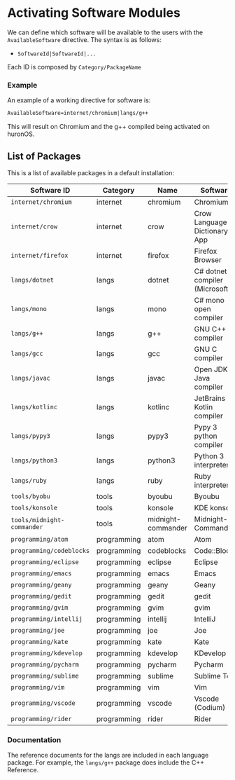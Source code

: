 # Activating Software Modules
We can define which software will be available to the users with the `AvailableSoftware` directive. 
The syntax is as follows:
- `SoftwareId|SoftwareId|...`

Each ID is composed by `Category/PackageName`

### Example
An example of a working directive for software is:
```txt
AvailableSoftware=internet/chromium|langs/g++
```
This will result on Chromium and the g++ compiled being activated on huronOS.

## List of Packages
This is a list of available packages in a default installation:

| Software ID                 | Category    | Name               | Software |
| --------------------------- | ----------- | ------------------ | -------- |
| `internet/chromium`         | internet    | chromium           | Chromium |
| `internet/crow`             | internet    | crow               | Crow Language Dictionary App |
| `internet/firefox`          | internet    | firefox            | Firefox Browser |
| `langs/dotnet`              | langs       | dotnet             | C# dotnet compiler (Microsoft) |
| `langs/mono`                | langs       | mono               | C# mono open compiler |
| `langs/g++`                 | langs       | g++                | GNU C++ compiler |
| `langs/gcc`                 | langs       | gcc                | GNU C compiler |
| `langs/javac`               | langs       | javac              | Open JDK Java compiler |
| `langs/kotlinc`             | langs       | kotlinc            | JetBrains Kotlin compiler |
| `langs/pypy3`               | langs       | pypy3              | Pypy 3 python compiler |
| `langs/python3`             | langs       | python3            | Python 3 interpreter |
| `langs/ruby`                | langs       | ruby               | Ruby interpreter |
| `tools/byobu`               | tools       | byoubu             | Byoubu |
| `tools/konsole`             | tools       | konsole            | KDE konsole |
| `tools/midnight-commander`  | tools       | midnight-commander | Midnight-Commander
| `programming/atom`          | programming | atom               | Atom |
| `programming/codeblocks`    | programming | codeblocks         | Code::Blocks |
| `programming/eclipse`       | programming | eclipse            | Eclipse |
| `programming/emacs`         | programming | emacs              | Emacs |
| `programming/geany`         | programming | geany              | Geany |
| `programming/gedit`         | programming | gedit              | gedit |
| `programming/gvim`          | programming | gvim               | gvim |
| `programming/intellij`      | programming | intellij           | IntelliJ |
| `programming/joe`           | programming | joe                | Joe |
| `programming/kate`          | programming | kate               | Kate |
| `programming/kdevelop`      | programming | kdevelop           | KDevelop |
| `programming/pycharm`       | programming | pycharm            | Pycharm |
| `programming/sublime`       | programming | sublime            | Sublime Text |
| `programming/vim`           | programming | vim                | Vim |
| `programming/vscode`        | programming | vscode             | Vscode (Codium) |
| `programming/rider`         | programming | rider              | Rider |

### Documentation
The reference documents for the langs are included in each language package. 
For example, the `langs/g++` package does include the C++ Reference.